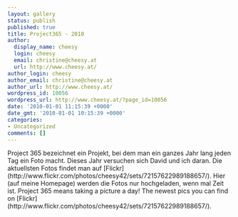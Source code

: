 ```yaml
---
layout: gallery
status: publish
published: true
title: Project365 - 2010
author:
  display_name: cheesy
  login: cheesy
  email: christine@cheesy.at
  url: http://www.cheesy.at/
author_login: cheesy
author_email: christine@cheesy.at
author_url: http://www.cheesy.at/
wordpress_id: 10056
wordpress_url: http://www.cheesy.at/?page_id=10056
date: '2010-01-01 11:15:39 +0000'
date_gmt: '2010-01-01 10:15:39 +0000'
categories:
- Uncategorized
comments: []
---
```

<!--:de-->Project 365 bezeichnet ein Projekt, bei dem man ein ganzes Jahr lang jeden Tag ein Foto macht. Dieses Jahr versuchen sich David und ich daran. Die aktuellsten Fotos findet man auf [Flickr](http://www.flickr.com/photos/cheesy42/sets/72157622989188657/). Hier (auf meine Homepage) werden die Fotos nur hochgeladen, wenn mal Zeit ist.
<!--:--><!--:en-->Project 365 means taking a picture a day! The newest pics you can find on [Flickr](http://www.flickr.com/photos/cheesy42/sets/72157622989188657/).
<!--:-->
